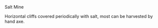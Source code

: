   
  

Salt Mine 

Horizontal cliffs covered periodically with salt, most can be harvested by hand axe.